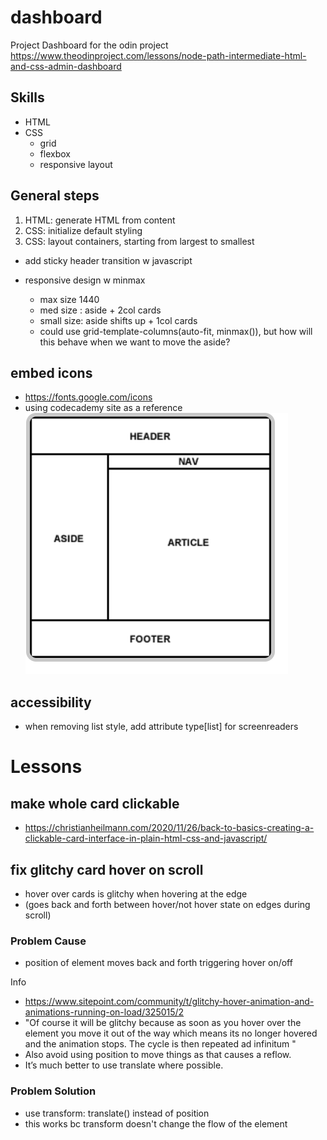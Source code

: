 # dashboard
Project Dashboard for the odin project
https://www.theodinproject.com/lessons/node-path-intermediate-html-and-css-admin-dashboard

## 

## Skills
- HTML
- CSS
    - grid
    - flexbox
    - responsive layout


## General steps
1. HTML: generate HTML from content
2. CSS: initialize default styling 
3. CSS: layout containers, starting from largest to smallest

- add sticky header transition w javascript
- responsive design w minmax
    - max size 1440
    - med size : aside + 2col cards
    - small size: aside shifts up + 1col cards

    * could use grid-template-columns(auto-fit, minmax()),
    but how will this behave when we want to move the aside?
    


## embed icons 
- https://fonts.google.com/icons
- using codecademy site as a reference 
![Alt text](image.png)


## accessibility
- when removing list style, add attribute type[list] for screenreaders


# Lessons

## make whole card clickable
- https://christianheilmann.com/2020/11/26/back-to-basics-creating-a-clickable-card-interface-in-plain-html-css-and-javascript/

## fix glitchy card hover on scroll
- hover over cards is glitchy when hovering at the edge
- (goes back and forth between hover/not hover state on edges during scroll)

### Problem Cause 
- position of element moves back and forth triggering hover on/off

Info
- https://www.sitepoint.com/community/t/glitchy-hover-animation-and-animations-running-on-load/325015/2 
- "Of course it will be glitchy because as soon as you hover over the element you move it out of the way which means its no longer hovered and the animation stops. The cycle is then repeated ad infinitum "
-  Also avoid using position to move things as that causes a reflow. 
- It’s much better to use translate where possible.

### Problem Solution
- use transform: translate() instead of position
- this works bc transform doesn't change the flow of the element



